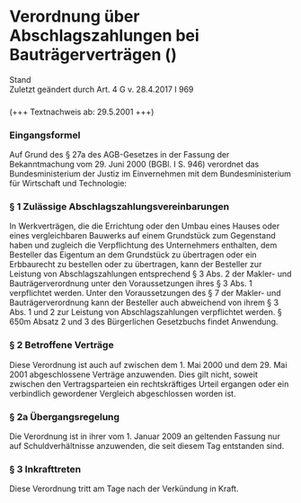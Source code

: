 Verordnung über Abschlagszahlungen bei Bauträgerverträgen ()
============================================================

Stand  
Zuletzt geändert durch Art. 4 G v. 28.4.2017 I 969

### 

(+++ Textnachweis ab: 29.5.2001 +++)

### Eingangsformel

Auf Grund des § 27a des AGB-Gesetzes in der Fassung der Bekanntmachung vom 29. Juni 2000 (BGBl. I S. 946) verordnet das Bundesministerium der Justiz im Einvernehmen mit dem Bundesministerium für Wirtschaft und Technologie:

### § 1 Zulässige Abschlagszahlungsvereinbarungen

In Werkverträgen, die die Errichtung oder den Umbau eines Hauses oder eines vergleichbaren Bauwerks auf einem Grundstück zum Gegenstand haben und zugleich die Verpflichtung des Unternehmers enthalten, dem Besteller das Eigentum an dem Grundstück zu übertragen oder ein Erbbaurecht zu bestellen oder zu übertragen, kann der Besteller zur Leistung von Abschlagszahlungen entsprechend § 3 Abs. 2 der Makler- und Bauträgerverordnung unter den Voraussetzungen ihres § 3 Abs. 1 verpflichtet werden. Unter den Voraussetzungen des § 7 der Makler- und Bauträgerverordnung kann der Besteller auch abweichend von ihrem § 3 Abs. 1 und 2 zur Leistung von Abschlagszahlungen verpflichtet werden. § 650m Absatz 2 und 3 des Bürgerlichen Gesetzbuchs findet Anwendung.

### § 2 Betroffene Verträge

Diese Verordnung ist auch auf zwischen dem 1. Mai 2000 und dem 29. Mai 2001 abgeschlossene Verträge anzuwenden. Dies gilt nicht, soweit zwischen den Vertragsparteien ein rechtskräftiges Urteil ergangen oder ein verbindlich gewordener Vergleich abgeschlossen worden ist.

### § 2a Übergangsregelung

Die Verordnung ist in ihrer vom 1. Januar 2009 an geltenden Fassung nur auf Schuldverhältnisse anzuwenden, die seit diesem Tag entstanden sind.

### § 3 Inkrafttreten

Diese Verordnung tritt am Tage nach der Verkündung in Kraft.
